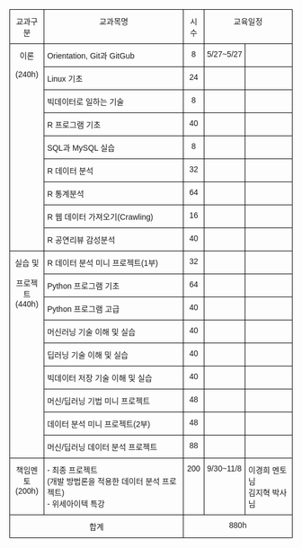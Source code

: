 <style type="text/css">
.tg  {border-collapse:collapse;border-spacing:0;}
.tg td{border-color:black;border-style:solid;border-width:1px;font-family:Arial, sans-serif;font-size:14px;
  overflow:hidden;padding:10px 5px;word-break:normal;}
.tg th{border-color:black;border-style:solid;border-width:1px;font-family:Arial, sans-serif;font-size:14px;
  font-weight:normal;overflow:hidden;padding:10px 5px;word-break:normal;}
.tg .tg-k9ij{font-family:"Lucida Sans Unicode", "Lucida Grande", sans-serif !important;;text-align:center;vertical-align:top}
.tg .tg-td0d{font-family:"Lucida Sans Unicode", "Lucida Grande", sans-serif !important;;text-align:left;vertical-align:top}
</style>
<table class="tg">
<thead>
  <tr>
    <th class="tg-k9ij">교과구분</th>
    <th class="tg-k9ij">교과목명</th>
    <th class="tg-k9ij">시수</th>
    <th class="tg-k9ij" colspan="2">교육일정</th>
  </tr>
</thead>
<tbody>
  <tr>
    <td class="tg-k9ij" rowspan="9">이론<br><br>(240h)</td>
    <td class="tg-td0d">Orientation, Git과 GitGub</td>
    <td class="tg-k9ij">8</td>
    <td class="tg-td0d">5/27~5/27</td>
    <td class="tg-td0d"></td>
  </tr>
  <tr>
    <td class="tg-td0d">Linux 기초</td>
    <td class="tg-k9ij">24</td>
    <td class="tg-td0d"></td>
    <td class="tg-td0d"></td>
  </tr>
  <tr>
    <td class="tg-td0d">빅데이터로 일하는 기술</td>
    <td class="tg-k9ij">8</td>
    <td class="tg-td0d"></td>
    <td class="tg-td0d"></td>
  </tr>
  <tr>
    <td class="tg-td0d">R 프로그램 기초</td>
    <td class="tg-k9ij">40</td>
    <td class="tg-td0d"></td>
    <td class="tg-td0d"></td>
  </tr>
  <tr>
    <td class="tg-td0d">SQL과 MySQL 실습</td>
    <td class="tg-k9ij">8</td>
    <td class="tg-td0d"></td>
    <td class="tg-td0d"></td>
  </tr>
  <tr>
    <td class="tg-td0d">R 데이터 분석</td>
    <td class="tg-k9ij">32</td>
    <td class="tg-td0d"></td>
    <td class="tg-td0d"></td>
  </tr>
  <tr>
    <td class="tg-td0d">R 통계분석</td>
    <td class="tg-k9ij">64</td>
    <td class="tg-td0d"></td>
    <td class="tg-td0d"></td>
  </tr>
  <tr>
    <td class="tg-td0d">R 웹 데이터 가져오기(Crawling)</td>
    <td class="tg-k9ij">16</td>
    <td class="tg-td0d"></td>
    <td class="tg-td0d"></td>
  </tr>
  <tr>
    <td class="tg-td0d">R 공연리뷰 감성분석</td>
    <td class="tg-k9ij">40</td>
    <td class="tg-td0d"></td>
    <td class="tg-td0d"></td>
  </tr>
  <tr>
    <td class="tg-k9ij" rowspan="9">실습 및<br><br>프로젝트<br>(440h)</td>
    <td class="tg-td0d">R 데이터 분석 미니 프로젝트(1부)</td>
    <td class="tg-k9ij">32</td>
    <td class="tg-td0d"></td>
    <td class="tg-td0d"></td>
  </tr>
  <tr>
    <td class="tg-td0d">Python 프로그램 기초</td>
    <td class="tg-k9ij">64</td>
    <td class="tg-td0d"></td>
    <td class="tg-td0d"></td>
  </tr>
  <tr>
    <td class="tg-td0d">Python 프로그램 고급</td>
    <td class="tg-k9ij">40</td>
    <td class="tg-td0d"></td>
    <td class="tg-td0d"></td>
  </tr>
  <tr>
    <td class="tg-td0d">머신러닝 기술 이해 및 실습</td>
    <td class="tg-k9ij">40</td>
    <td class="tg-td0d"></td>
    <td class="tg-td0d"></td>
  </tr>
  <tr>
    <td class="tg-td0d">딥러닝 기술 이해 및 실습</td>
    <td class="tg-k9ij">40</td>
    <td class="tg-td0d"></td>
    <td class="tg-td0d"></td>
  </tr>
  <tr>
    <td class="tg-td0d">빅데이터 저장 기술 이해 및 실습</td>
    <td class="tg-k9ij">40</td>
    <td class="tg-td0d"></td>
    <td class="tg-td0d"></td>
  </tr>
  <tr>
    <td class="tg-td0d">머신/딥러닝 기법 미니 프로젝트</td>
    <td class="tg-k9ij">48</td>
    <td class="tg-td0d"></td>
    <td class="tg-td0d"></td>
  </tr>
  <tr>
    <td class="tg-td0d">데이터 분석 미니 프로젝트(2부)</td>
    <td class="tg-k9ij">48</td>
    <td class="tg-td0d"></td>
    <td class="tg-td0d"></td>
  </tr>
  <tr>
    <td class="tg-td0d">머신/딥러닝 데이터 분석 프로젝트</td>
    <td class="tg-k9ij">88</td>
    <td class="tg-td0d"></td>
    <td class="tg-td0d"></td>
  </tr>
  <tr>
    <td class="tg-k9ij">책임멘토<br>(200h)</td>
    <td class="tg-td0d">- 최종 프로젝트<br>(개발 방법론을 적용한 데이터 분석 프로젝트)<br>- 위세아이텍 특강</td>
    <td class="tg-k9ij">200<br></td>
    <td class="tg-td0d">9/30~11/8</td>
    <td class="tg-td0d">이경희 멘토님<br>김지혁 박사님<br></td>
  </tr>
  <tr>
    <td class="tg-k9ij" colspan="2">합계</td>
    <td class="tg-k9ij" colspan="3">880h</td>
  </tr>
</tbody>
</table>
